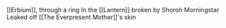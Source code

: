 [[Erbium]], through a ring
In the [[Lantern]] broken by Shoroh Morningstar
Leaked off [[The Everpresent Mother]]'s skin